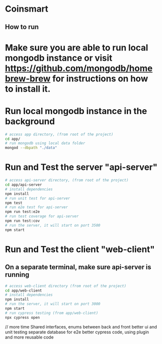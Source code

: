 # Coinsmart

## How to run

# Make sure you are able to run local mongodb instance or visit https://github.com/mongodb/homebrew-brew for instructions on how to install it.

# Run local mongodb instance in the background

```bash
# access app directory, (from root of the project)
cd app/
# run mongodb using local data folder
mongod --dbpath "./data"
```

# Run and Test the server "api-server"

```bash
# access api-server directory, (from root of the project)
cd app/api-server
# install dependencies
npm install
# run unit test for api-server
npm test
# run e2e test for api-server
npm run test:e2e
# run test coverage for api-server
npm run test:cov
# run the server, it will start on port 3500
npm start
```

# Run and Test the client "web-client"

## On a separate terminal, make sure api-server is running

```bash
# access web-client directory (from root of the project)
cd app/web-client
# install dependencies
npm install
# run the server, it will start on port 3000
npm start
# run cypress testing (from app/web-client)
npx cypress open
```

// more time
Shared interfaces, enums between back and front
better ui and unit testing
separate database for e2e
better cypress code, using plugin and more reusable code
